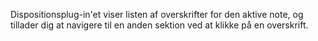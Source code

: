Dispositionsplug-in'et viser listen af overskrifter for den aktive note, og tillader dig at navigere til en anden sektion ved at klikke på en overskrift.
